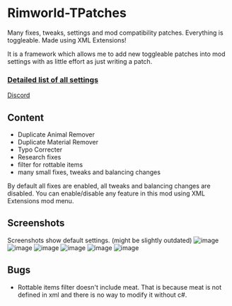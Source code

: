 # Rimworld-TPatches
Many fixes, tweaks, settings and mod compatibility patches. Everything is toggleable. Made using XML Extensions!

It is a framework which allows me to add new toggleable patches into mod settings with as little effort as just writing a patch.

### [Detailed list of all settings](https://docs.google.com/spreadsheets/d/1nhq6maAQgqy5VEXBN_rNa-neVqVlNxartAt38_Km4TA/edit?usp=sharing)

[Discord](https://discord.gg/dcVj4b5VwJ)


## Content
- Duplicate Animal Remover
- Duplicate Material Remover
- Typo Correcter
- Research fixes
- filter for rottable items
- many small fixes, tweaks and balancing changes

By default all fixes are enabled, all tweaks and balancing changes are disabled. You can enable/disable any feature in this mod using XML Extensions mod menu.

## Screenshots
Screenshots show default settings. (might be slightly outdated)
![image](https://user-images.githubusercontent.com/76593873/140619025-2ab37e31-435d-497a-989b-64e57a303b81.png)
![image](https://user-images.githubusercontent.com/76593873/140619057-b614c063-f10b-44d4-b01a-4a9399c6bc86.png)
![image](https://user-images.githubusercontent.com/76593873/140619072-45d298b6-6045-4187-a839-88d55dfb6b06.png)
![image](https://user-images.githubusercontent.com/76593873/140619086-51164aa5-1ced-4018-abd9-a5521a38f88b.png)
![image](https://user-images.githubusercontent.com/76593873/137011197-77af973f-c791-46d1-a3c3-a63ec137c729.png)
![image](https://user-images.githubusercontent.com/76593873/137011210-e827b089-c395-4ee0-89d2-b28c49110538.png)

## Bugs
- Rottable items filter doesn't include meat. That is because meat is not defined in xml and there is no way to modify it without c#.

